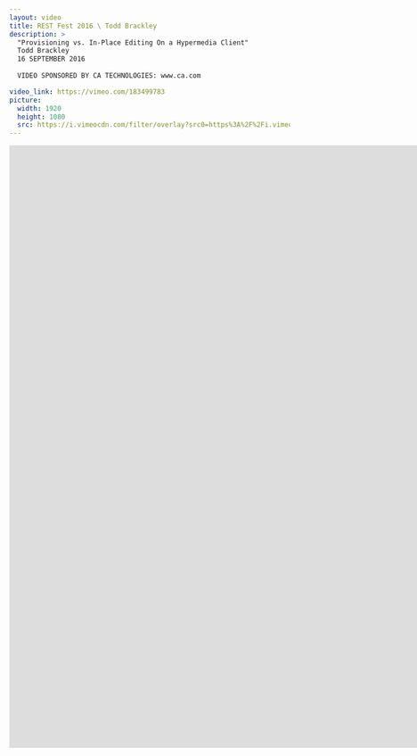 ```yaml
---
layout: video
title: REST Fest 2016 \ Todd Brackley
description: >
  "Provisioning vs. In-Place Editing On a Hypermedia Client"
  Todd Brackley
  16 SEPTEMBER 2016
  
  VIDEO SPONSORED BY CA TECHNOLOGIES: www.ca.com

video_link: https://vimeo.com/183499783
picture:
  width: 1920
  height: 1080
  src: https://i.vimeocdn.com/filter/overlay?src0=https%3A%2F%2Fi.vimeocdn.com%2Fvideo%2F592721858_1920x1080.jpg&src1=http%3A%2F%2Ff.vimeocdn.com%2Fp%2Fimages%2Fcrawler_play.png
---
```

<iframe src="https://player.vimeo.com/video/183499783?title=0&byline=0&portrait=0&badge=0&autopause=0&player_id=0" width="1920" height="1080" frameborder="0" title="REST Fest 2016 \ Todd Brackley" webkitallowfullscreen mozallowfullscreen allowfullscreen></iframe>